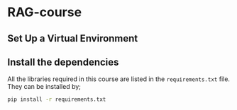 # RAG-course

## Set Up a Virtual Environment 

## Install the dependencies 
All the libraries required in this course  are listed in the `requirements.txt`	file. They can be installed by; 
```bash 
pip install -r requirements.txt
```
